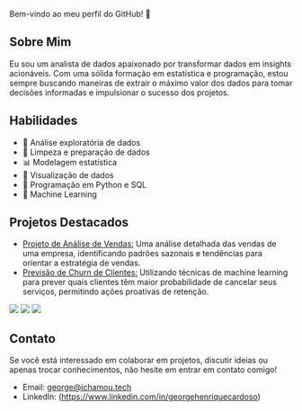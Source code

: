 Bem-vindo ao meu perfil do GitHub! 👋

## Sobre Mim
Eu sou um analista de dados apaixonado por transformar dados em insights acionáveis. Com uma sólida formação em estatística e programação, estou sempre buscando maneiras de extrair o máximo valor dos dados para tomar decisões informadas e impulsionar o sucesso dos projetos.

## Habilidades
- 🔭 Análise exploratória de dados
- 🧹 Limpeza e preparação de dados
- 📊 Modelagem estatística
- 🎲 Visualização de dados
- 🐍 Programação em Python e SQL
- 🤖 Machine Learning

## Projetos Destacados
- [Projeto de Análise de Vendas:](link_para_o_projeto) Uma análise detalhada das vendas de uma empresa, identificando padrões sazonais e tendências para orientar a estratégia de vendas.
- [Previsão de Churn de Clientes:](link_para_o_projeto) Utilizando técnicas de machine learning para prever quais clientes têm maior probabilidade de cancelar seus serviços, permitindo ações proativas de retenção.

<div> 
  <a href="https://instagram.com/georgehenriquec_" target="_blank"><img src="https://img.shields.io/badge/-Instagram-%23E4405F?style=for-the-badge&logo=instagram&logoColor=white" target="_blank"></a>
  <a href = "mailto:george@ichamou.tech"><img src="https://img.shields.io/badge/-Gmail-%23333?style=for-the-badge&logo=gmail&logoColor=white" target="_blank"></a>
  <a href="https://www.linkedin.com/in/georgehenriquecardoso" target="_blank"><img src="https://img.shields.io/badge/-LinkedIn-%230077B5?style=for-the-badge&logo=linkedin&logoColor=white" target="_blank"></a> 
  
</div>

## Contato
Se você está interessado em colaborar em projetos, discutir ideias ou apenas trocar conhecimentos, não hesite em entrar em contato comigo!
- Email: george@ichamou.tech
- LinkedIn: (https://www.linkedin.com/in/georgehenriquecardoso)
